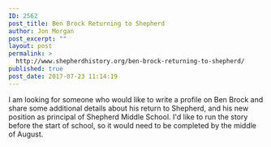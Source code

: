 ```yaml
---
ID: 2562
post_title: Ben Brock Returning to Shepherd
author: Jon Morgan
post_excerpt: ""
layout: post
permalink: >
  http://www.shepherdhistory.org/ben-brock-returning-to-shepherd/
published: true
post_date: 2017-07-23 11:14:19
---
```

I am looking for someone who would like to write a profile on Ben Brock and share some additional details about his return to Shepherd, and his new position as principal of Shepherd Middle School. I'd like to run the story before the start of school, so it would need to be completed by the middle of August.
